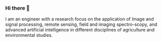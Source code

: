 ### Hi there 👋

I am an engineer with a research focus on the application of Image and signal processing, remote sensing, field and imaging spectro-scopy, and advanced artificial intelligence in different disciplines of agriculture and environmental studies. 



